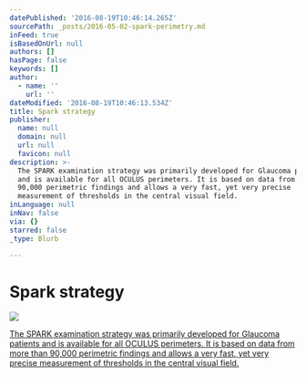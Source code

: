```yaml
---
datePublished: '2016-08-19T10:46:14.265Z'
sourcePath: _posts/2016-05-02-spark-perimetry.md
inFeed: true
isBasedOnUrl: null
authors: []
hasPage: false
keywords: []
author:
  - name: ''
    url: ''
dateModified: '2016-08-19T10:46:13.534Z'
title: Spark strategy
publisher:
  name: null
  domain: null
  url: null
  favicon: null
description: >-
  The SPARK examination strategy was primarily developed for Glaucoma patients
  and is available for all OCULUS perimeters. It is based on data from more than
  90,000 perimetric findings and allows a very fast, yet very precise
  measurement of thresholds in the central visual field.
inLanguage: null
inNav: false
via: {}
starred: false
_type: Blurb

---
```

# Spark strategy
![](https://s3-us-west-2.amazonaws.com/the-grid-img/p/b5dd6b1a7a8b33bd384bbe329a1fb3cf8f7bda1e.jpg)

[The SPARK examination strategy was primarily developed for Glaucoma patients and is available for all OCULUS perimeters. It is based on data from more than 90,000 perimetric findings and allows a very fast, yet very precise measurement of thresholds in the central visual field.][0]

[0]: http://www.oculus.de/us/products/perimetry/easyfield/perimetry-software/spark-strategy/#produkte_navi